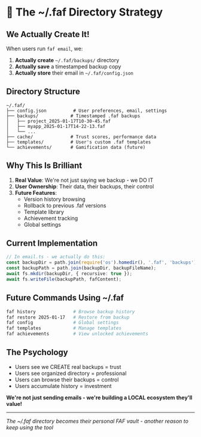 # 📁 The ~/.faf Directory Strategy

## We Actually Create It!

When users run `faf email`, we:
1. **Actually create** `~/.faf/backups/` directory
2. **Actually save** a timestamped backup copy
3. **Actually store** their email in `~/.faf/config.json`

## Directory Structure
```
~/.faf/
├── config.json          # User preferences, email, settings
├── backups/            # Timestamped .faf backups
│   ├── project_2025-01-17T10-30-45.faf
│   ├── myapp_2025-01-17T14-22-13.faf
│   └── ...
├── cache/              # Trust scores, performance data
├── templates/          # User's custom .faf templates
└── achievements/       # Gamification data (future)
```

## Why This Is Brilliant

1. **Real Value**: We're not just saying we backup - we DO IT
2. **User Ownership**: Their data, their backups, their control
3. **Future Features**:
   - Version history browsing
   - Rollback to previous .faf versions
   - Template library
   - Achievement tracking
   - Global settings

## Current Implementation

```typescript
// In email.ts - we actually do this:
const backupDir = path.join(require('os').homedir(), '.faf', 'backups');
const backupPath = path.join(backupDir, backupFileName);
await fs.mkdir(backupDir, { recursive: true });
await fs.writeFile(backupPath, fafContent);
```

## Future Commands Using ~/.faf

```bash
faf history              # Browse backup history
faf restore 2025-01-17   # Restore from backup
faf config               # Global settings
faf templates            # Manage templates
faf achievements         # View unlocked achievements
```

## The Psychology

- Users see we CREATE real backups = trust
- Users see organized directory = professional
- Users can browse their backups = control
- Users accumulate history = investment

**We're not just sending emails - we're building a LOCAL ecosystem they'll value!**

---

*The ~/.faf directory becomes their personal FAF vault - another reason to keep using the tool*